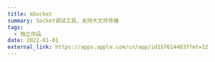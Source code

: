```yaml
---
title: mSocket
summary: Socket调试工具，支持大文件传输
tags:
  - 独立作品
date: 2022-01-01
external_link: https://apps.apple.com/cn/app/id1576144037?mt=12
---
```

